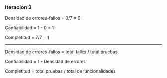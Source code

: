 ### Iteracion 3

Densidad de errores-fallos = 0/7 = 0 

Confiabilidad = 1 - 0 = 1

Completitud = 7/7 = 1 

_________

Densidad de errores-fallos = total fallos / total pruebas 

Confiabilidad = 1 - Densidad de errores

Completitud = total pruebas / total de funcionalidades

